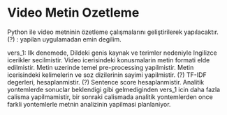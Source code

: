 # Video Metin Ozetleme
Python ile video metninin özetleme çalışmalarını geliştirilerek yapılacaktır.
(?) : yapilan uygulamadan emin degilim.

vers_1: Ilk denemede, 
    Dildeki genis kaynak ve terimler nedeniyle Ingilizce icerikler secilmistir. 
    Video icerisindeki konusmalarin metin formati elde edilmistir.
    Metin uzerinde temel pre-processing yapilmistir.
    Metin icerisindeki kelimelerin ve soz dizilerinin sayimi yapilmistir.
    (?) TF-IDF degerleri, hesaplanmistir.
    (?) Sentence score hesaplanmistir.
  Analitik yontemlerde sonuclar beklendigi gibi gelmediginden vers_1 icin daha fazla calisma
  yapilmamistir, bir sonraki calismada analitik yontemlerden once farkli yontemlerle metnin
  analizinin yapilmasi planlaniyor.
